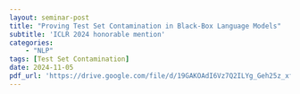 ```yaml
---
layout: seminar-post
title: "Proving Test Set Contamination in Black-Box Language Models"
subtitle: 'ICLR 2024 honorable mention'
categories:
    - "NLP"
tags: [Test Set Contamination]
date: 2024-11-05
pdf_url: 'https://drive.google.com/file/d/19GAKOAdI6Vz7Q2ILYg_Geh25z_xfglNJ/preview'
---
```

